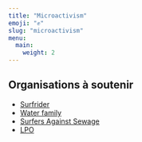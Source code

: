 ```yaml
---
title: "Microactivism"
emoji: "✊"
slug: "microactivism"
menu:
  main:
    weight: 2
---
```


## Organisations à soutenir

- [Surfrider](https://surfrider.eu)
- [Water family](https://waterfamily.org)
- [Surfers Against Sewage](https://www.sas.org.uk)
- [LPO](https://lpo.fr)
